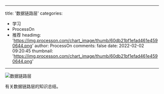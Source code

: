 
---
title: '数据链路层'
categories: 
 - 学习
 - ProcessOn
 - 推荐
headimg: 'https://img.processon.com/chart_image/thumb/60db21bf1efad461e4590644.png'
author: ProcessOn
comments: false
date: 2022-02-02 09:20:45
thumbnail: 'https://img.processon.com/chart_image/thumb/60db21bf1efad461e4590644.png'
---

<div>   
<img class="thumb" alt="数据链路层" src="https://img.processon.com/chart_image/thumb/60db21bf1efad461e4590644.png" referrerpolicy="no-referrer">
<p>有关数据链路层的知识总结。</p>  
</div>
            